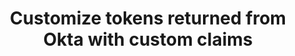 ---
title: Customize tokens returned from Okta with custom claims
excerpt: Define custom claims and Groups claims for tokens returned from Okta.
layout: Guides
sections:
 - main
---